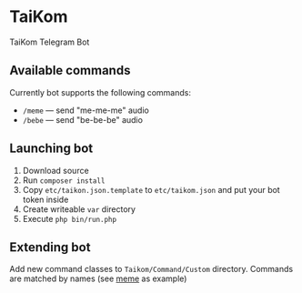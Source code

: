 # TaiKom
TaiKom Telegram Bot

## Available commands
Currently bot supports the following commands:
* `/meme` — send "me-me-me" audio
* `/bebe` — send "be-be-be" audio

## Launching bot
1. Download source
2. Run `composer install`
3. Copy `etc/taikon.json.template` to `etc/taikom.json` and put your bot token inside
4. Create writeable `var` directory
5. Execute `php bin/run.php`

## Extending bot

Add new command classes to `Taikom/Command/Custom` directory. Commands are matched by names (see [meme](https://github.com/dankocherga/taikom/blob/master/src/Taikom/Command/Custom/Meme.php) as example)
